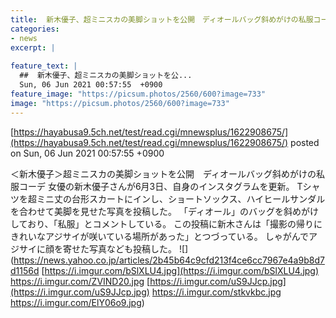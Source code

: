 ```yaml
---
title:  新木優子、超ミニスカの美脚ショットを公開　ディオールバッグ斜めがけの私服コーデ  
categories:
- news
excerpt: |
  
feature_text: |
  ##  新木優子、超ミニスカの美脚ショットを公...
  Sun, 06 Jun 2021 00:57:55  +0900
feature_image: "https://picsum.photos/2560/600?image=733"
image: "https://picsum.photos/2560/600?image=733"
---
```


[https://hayabusa9.5ch.net/test/read.cgi/mnewsplus/1622908675/](https://hayabusa9.5ch.net/test/read.cgi/mnewsplus/1622908675/)
posted on Sun, 06 Jun 2021 00:57:55  +0900

<!--more-->

＜新木優子＞超ミニスカの美脚ショットを公開　ディオールバッグ斜めがけの私服コーデ 女優の新木優子さんが6月3日、自身のインスタグラムを更新。 Tシャツを超ミニ丈の台形スカートにインし、ショートソックス、ハイヒールサンダルを合わせて美脚を見せた写真を投稿した。 「ディオール」のバッグを斜めがけしており、「私服」とコメントしている。 この投稿に新木さんは「撮影の帰りにきれいなアジサイが咲いている場所があった」とつづっている。 しゃがんでアジサイに顔を寄せた写真なども投稿した。 ![](https://news.yahoo.co.jp/articles/2b45b64c9cfd213f4ce6cc7967e4a9b8d7d1156d [https://i.imgur.com/bSlXLU4.jpg](https://i.imgur.com/bSlXLU4.jpg) https://i.imgur.com/ZVIND20.jpg [https://i.imgur.com/uS9JJcp.jpg](https://i.imgur.com/uS9JJcp.jpg) https://i.imgur.com/stkvkbc.jpg https://i.imgur.com/ElY06o9.jpg)

